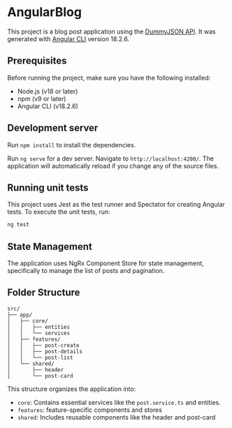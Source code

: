 # AngularBlog

This project is a blog post application using the [DummyJSON API](https://dummyjson.com/). It was generated with [Angular CLI](https://github.com/angular/angular-cli) version 18.2.6.

## Prerequisites

Before running the project, make sure you have the following installed:

- Node.js (v18 or later)
- npm (v9 or later)
- Angular CLI (v18.2.6)

## Development server

Run `npm install` to install the dependencies.

Run `ng serve` for a dev server. Navigate to `http://localhost:4200/`. The application will automatically reload if you change any of the source files.

## Running unit tests

This project uses Jest as the test runner and Spectator for creating Angular tests. To execute the unit tests, run:

```bash
ng test
```

## State Management

The application uses NgRx Component Store for state management, specifically to manage the list of posts and pagination.

## Folder Structure

```
src/
├── app/
│   ├── core/
│   │   ├── entities
│   │   └── services
│   ├── features/
│   │   ├── post-create
│   │   ├── post-details
│   │   └── post-list
│   └── shared/
│       ├── header
│       └── post-card
```

This structure organizes the application into:

- `core`: Contains essential services like the `post.service.ts` and entities.
- `features`: feature-specific components and stores
- `shared`: Includes reusable components like the header and post-card
